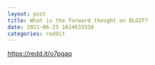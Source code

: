 ```yaml
--- 
layout: post 
title: What is the forward thought on BLOZF? 
date: 2021-06-25 1624633338 
categories: reddit 
--- 
```

https://redd.it/o7pgaq